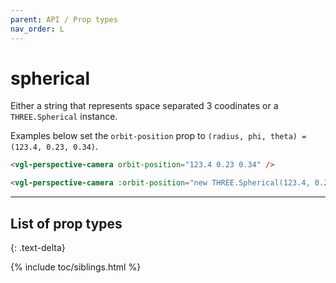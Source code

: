 ```yaml
---
parent: API / Prop types
nav_order: L
---
```


# spherical
Either a string that represents space separated 3 coodinates or a `THREE.Spherical`
instance.

Examples below set the `orbit-position` prop to
`(radius, phi, theta) = (123.4, 0.23, 0.34)`.

```html
<vgl-perspective-camera orbit-position="123.4 0.23 0.34" />
```

```html
<vgl-perspective-camera :orbit-position="new THREE.Spherical(123.4, 0.23, 0.34)" />
```

---

## List of prop types
{: .text-delta}

{% include toc/siblings.html %}
